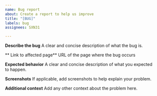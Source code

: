 ```yaml
---
name: Bug report
about: Create a report to help us improve
title: "[BUG]"
labels: bug
assignees: SXN31

---
```


**Describe the bug**
A clear and concise description of what the bug is.

** Link to affected page**
URL of the page where the bug occurs

**Expected behavior**
A clear and concise description of what you expected to happen.

**Screenshots**
If applicable, add screenshots to help explain your problem.

**Additional context**
Add any other context about the problem here.

